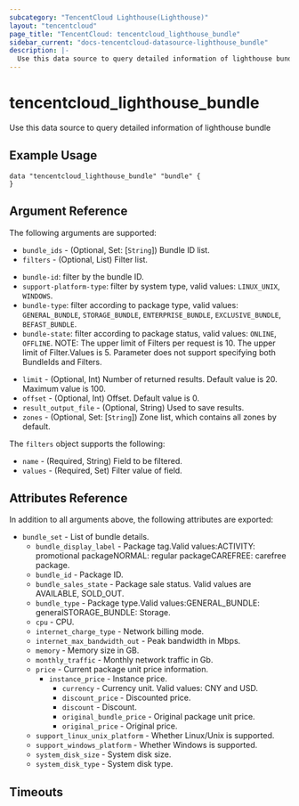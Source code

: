 ```yaml
---
subcategory: "TencentCloud Lighthouse(Lighthouse)"
layout: "tencentcloud"
page_title: "TencentCloud: tencentcloud_lighthouse_bundle"
sidebar_current: "docs-tencentcloud-datasource-lighthouse_bundle"
description: |-
  Use this data source to query detailed information of lighthouse bundle
---
```


# tencentcloud_lighthouse_bundle

Use this data source to query detailed information of lighthouse bundle

## Example Usage

```hcl
data "tencentcloud_lighthouse_bundle" "bundle" {
}
```

## Argument Reference

The following arguments are supported:

* `bundle_ids` - (Optional, Set: [`String`]) Bundle ID list.
* `filters` - (Optional, List) Filter list.
- `bundle-id`: filter by the bundle ID.
- `support-platform-type`: filter by system type, valid values: `LINUX_UNIX`, `WINDOWS`.
- `bundle-type`: filter according to package type, valid values: `GENERAL_BUNDLE`, `STORAGE_BUNDLE`, `ENTERPRISE_BUNDLE`, `EXCLUSIVE_BUNDLE`, `BEFAST_BUNDLE`.
- `bundle-state`: filter according to package status, valid values: `ONLINE`, `OFFLINE`.
NOTE: The upper limit of Filters per request is 10. The upper limit of Filter.Values is 5. Parameter does not support specifying both BundleIds and Filters.
* `limit` - (Optional, Int) Number of returned results. Default value is 20. Maximum value is 100.
* `offset` - (Optional, Int) Offset. Default value is 0.
* `result_output_file` - (Optional, String) Used to save results.
* `zones` - (Optional, Set: [`String`]) Zone list, which contains all zones by default.

The `filters` object supports the following:

* `name` - (Required, String) Field to be filtered.
* `values` - (Required, Set) Filter value of field.

## Attributes Reference

In addition to all arguments above, the following attributes are exported:

* `bundle_set` - List of bundle details.
  * `bundle_display_label` - Package tag.Valid values:ACTIVITY: promotional packageNORMAL: regular packageCAREFREE: carefree package.
  * `bundle_id` - Package ID.
  * `bundle_sales_state` - Package sale status. Valid values are AVAILABLE, SOLD_OUT.
  * `bundle_type` - Package type.Valid values:GENERAL_BUNDLE: generalSTORAGE_BUNDLE: Storage.
  * `cpu` - CPU.
  * `internet_charge_type` - Network billing mode.
  * `internet_max_bandwidth_out` - Peak bandwidth in Mbps.
  * `memory` - Memory size in GB.
  * `monthly_traffic` - Monthly network traffic in Gb.
  * `price` - Current package unit price information.
    * `instance_price` - Instance price.
      * `currency` - Currency unit. Valid values: CNY and USD.
      * `discount_price` - Discounted price.
      * `discount` - Discount.
      * `original_bundle_price` - Original package unit price.
      * `original_price` - Original price.
  * `support_linux_unix_platform` - Whether Linux/Unix is supported.
  * `support_windows_platform` - Whether Windows is supported.
  * `system_disk_size` - System disk size.
  * `system_disk_type` - System disk type.


## Timeouts

<no value>


